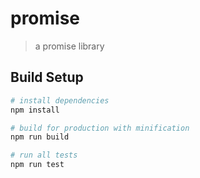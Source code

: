 # promise
> a promise library

## Build Setup
``` bash
# install dependencies
npm install

# build for production with minification
npm run build

# run all tests
npm run test
```
